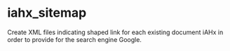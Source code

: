iahx_sitemap
============

Create XML files indicating shaped link for each existing document iAHx in order to provide for the search engine Google.
